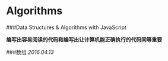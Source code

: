 # Algorithms


###Data Structures & Algorithms with JavaScript


**编写出容易阅读的代码和编写出让计算机能正确执行的代码同等重要**



###数组
*2016.04.13*






